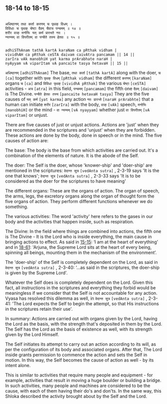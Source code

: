 ## 18-14 to 18-15


```shloka-sa

अधिष्ठानम् तथा कर्ता करणम् च पृथक् विधम् ।
विविधाः च पृथक् चेष्टा दैवम् चैवात्र पन्चमम् ॥ १४ ॥
शरीर वाक् मनोभिः यत् कर्म प्रारभते नरः ।
न्याय्यम् वा विपरीतम् वा पन्चैते तस्य हेतवः ॥ १५ ॥

```
```shloka-sa-hk

adhiSThAnam tathA kartA karaNam ca pRthak vidham |
vividhAH ca pRthak ceSTA daivam caivAtra pancamam || 14 ||
zarIra vAk manobhiH yat karma prArabhate naraH |
nyAyyam vA viparItam vA pancaite tasya hetavaH || 15 ||

```
`अधिष्ठानम्` `[adhiSThAnam]` The base, `तथा कर्ता` `[tathA kartA]` along with the doer, `च` `[ca]` together with `पृथक् विधम्` `[pRthak vidham]` the different `करणम्` `[karaNam]` organs `च` `[ca]` and `विविधा पृथक्` `[vividhA pRthak]` the various `चेष्टा` `[ceSTA]` activities - `अत्र` `[atra]` in this field, `पन्चमम्` `[pancamam]` the fifth one `दैवम्` `[daivam]` is The Divine.
`पन्चैते हेतवः तस्य` `[pancaite hetavaH tasya]` They are the five causes of `यत् कर्म` `[yat karma]` any action `नरः प्रारभ्ते` `[naraH prArabhte]` that a human can initiate `शरीर` `[zarIra]` with the body, `वाक्` `[vAk]` speech, `मनोभिः` `[manobhiH]` or the mind - `वा न्यय्यम्` `[vA nyayyam]` whether just `वा विपरीतम्` `[vA viparItam]` or unjust.

There are five causes of just or unjust actions. Actions are 'just' when they are recommended in the scriptures and 'unjust' when they are forbidden. These actions are done by the body, done in speech or in the mind. The five causes of action are:

The base: The body is the base from which activities are carried out. It's a combination of the elements of nature. It is the abode of the Self.

The doer: The Self is the doer, whose 'knower-ship' and 'doer-ship' are mentioned in the scriptures: 
`वेदान्त सुत्र` `[vedAnta sutra]` , 2-3-19
 says 'It is the one that knows'; 
`वेदान्त सुत्र` `[vedAnta sutra]` , 2-3-33
 says 'It is to be considered as the doer for the scriptures to have meaning'

The different organs: These are the organs of action. The organ of speech, the arms, legs, the excretory organs along the organ of thought form the five organs of action. They perform different functions whenever we do something.

The various activities: The word 'activity' here refers to the gases in our body and the activities that happen inside, such as respiration.

The Divine: In the field where things are combined into actions, the fifth one is The Divine - It is the Lord who is inside everything, the main cause in bringing actions to effect. As said in [15-15](15-15.md): ‘I am at the heart of everything’ and in [18-61](18-61.md): 'Arjuna, the Supreme Lord sits at the heart of every being, spinning all beings, mounting them in the mechanism of the environment’. 

The 'doer-ship' of the Self is completely dependent on the Lord, as said in 
`वेदान्त सुत्र` `[vedAnta sutra]` , 2-3-40:
 ‘…as said in the scriptures, the doer-ship is given by the Supreme Lord'.

Whatever the Self does is completely dependent on the Lord. Given this fact, all instructions in the scriptures and everything they forbid would be meaningless if we consider that the Self is not accountable for any action. Vyasa has resolved this dilemma as well, in 
`वेदान्त सुत्र` `[vedAnta sutra]` , 2-3-41:
 'The Lord expects the Self to begin the attempt, so that His instructions in the scriptures retain their use'.

In summary: Actions are carried out with organs given by the Lord, having the Lord as the basis, with the strength that's deposited in them by the Lord. The Self has the Lord as the basis of existence as well, with its strength given by the Lord Himself. 

The Self initiates its attempt to carry out an action according to its will, as per the configuration of its body and associated organs. After that, The Lord inside grants permission to commence the action and sets the Self in motion. In this way, the Self becomes the cause of action as well - by its intent alone.

This is similar to activities that require many people and equipment - for example, activities that result in moving a huge boulder or building a bridge. In such activities, many people and machines are considered to be the cause, with each of them having their do's and don'ts. In the same way, this Shloka described the activity brought about by the Self and the Lord.


